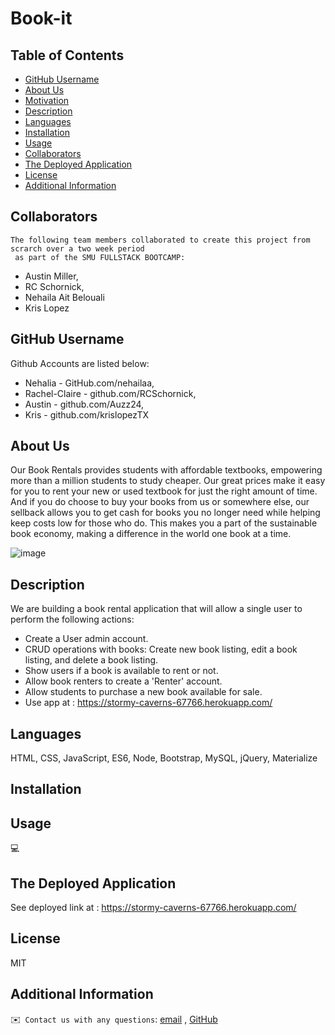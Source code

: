 # Book-it

## Table of Contents
  - [GitHub Username](#github)
  - [About Us](#about)
  - [Motivation](#motivation)
  - [Description](#description)
  - [Languages](#languages)
  - [Installation](#installation)
  - [Usage](#usage)
  - [Collaborators](#credits)
  - [The Deployed Application](#credits)
  - [License](#license)
  - [Additional Information](#additional-info)

 ## Collaborators
    The following team members collaborated to create this project from scrarch over a two week period
     as part of the SMU FULLSTACK BOOTCAMP:
   * Austin Miller,  
   * RC Schornick,  
   * Nehaila Ait Belouali
   * Kris Lopez

  ## GitHub Username
  Github Accounts are listed below:
  * Nehalia - GitHub.com/nehailaa, 
  * Rachel-Claire - github.com/RCSchornick, 
  * Austin - github.com/Auzz24,
  * Kris - github.com/krislopezTX
  

  ## About Us
  Our Book Rentals provides students with affordable textbooks, empowering more than a million students to study cheaper. Our great prices make it easy for you to rent your new or used textbook for just the right amount of time. And if you do choose to buy your books from us or somewhere else, our sellback allows you to get cash for books you no longer need while helping keep costs low for those who do. This makes you a part of the sustainable book economy, making a difference in the world one book at a time.

![image](https://user-images.githubusercontent.com/94027300/156115454-b46f76e9-13dc-4306-b1d2-f102ed7b629c.png)

  ## Description
  We are building a book rental application that will allow a single user to perform the following actions:
  * Create a User admin account.
  * CRUD operations with books: Create new book listing, edit a book listing, and delete a book listing.
  * Show users if a book is available to rent or not.
  * Allow book renters to create a 'Renter' account.
  * Allow students to purchase a new book available for sale.
  * Use app at : https://stormy-caverns-67766.herokuapp.com/

    
  ## Languages
  HTML, CSS, JavaScript, ES6, Node, Bootstrap, MySQL, jQuery, Materialize

  ## Installation
 

  ## Usage
  💻

  ## The Deployed Application
  See deployed link at : https://stormy-caverns-67766.herokuapp.com/
  
  ## License
  MIT

  ## Additional Information
  ✉️` Contact us with any questions`: [email](mailto:) , [GitHub]()<br />
